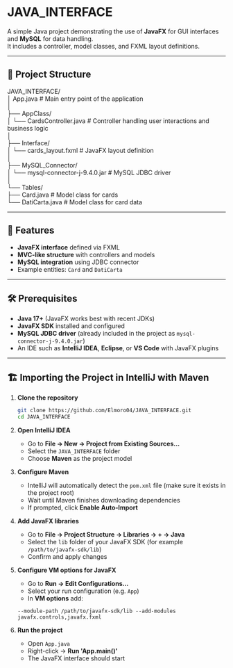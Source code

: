# JAVA_INTERFACE

A simple Java project demonstrating the use of **JavaFX** for GUI interfaces and **MySQL** for data handling.  
It includes a controller, model classes, and FXML layout definitions.

---

## 📂 Project Structure


JAVA_INTERFACE/  
│ App.java # Main entry point of the application  
│  
├── AppClass/  
│ └── CardsController.java # Controller handling user interactions and business logic  
│  
├── Interface/  
│ └── cards_layout.fxml # JavaFX layout definition  
│  
├── MySQL_Connector/  
│ └── mysql-connector-j-9.4.0.jar # MySQL JDBC driver  
│  
└── Tables/  
├── Card.java # Model class for cards  
└── DatiCarta.java # Model class for card data  


---

## 🚀 Features

- **JavaFX interface** defined via FXML  
- **MVC-like structure** with controllers and models  
- **MySQL integration** using JDBC connector  
- Example entities: `Card` and `DatiCarta`  

---

## 🛠️ Prerequisites

- **Java 17+** (JavaFX works best with recent JDKs)  
- **JavaFX SDK** installed and configured  
- **MySQL JDBC driver** (already included in the project as `mysql-connector-j-9.4.0.jar`)  
- An IDE such as **IntelliJ IDEA**, **Eclipse**, or **VS Code** with JavaFX plugins  

---

## 🏗️ Importing the Project in IntelliJ with Maven

1. **Clone the repository**
    
    ```bash
    git clone https://github.com/Elmoro04/JAVA_INTERFACE.git
    cd JAVA_INTERFACE
    ```

2. **Open IntelliJ IDEA**
   - Go to **File → New → Project from Existing Sources...**
   - Select the `JAVA_INTERFACE` folder
   - Choose **Maven** as the project model

3. **Configure Maven**
   - IntelliJ will automatically detect the `pom.xml` file (make sure it exists in the project root)
   - Wait until Maven finishes downloading dependencies
   - If prompted, click **Enable Auto-Import**

4. **Add JavaFX libraries**
   - Go to **File → Project Structure → Libraries → + → Java**
   - Select the `lib` folder of your JavaFX SDK (for example `/path/to/javafx-sdk/lib`)
   - Confirm and apply changes

5. **Configure VM options for JavaFX**
   - Go to **Run → Edit Configurations...**
   - Select your run configuration (e.g. `App`)
   - In **VM options** add:

    ```
    --module-path /path/to/javafx-sdk/lib --add-modules javafx.controls,javafx.fxml
    ```

6. **Run the project**
   - Open `App.java`
   - Right-click → **Run 'App.main()'**
   - The JavaFX interface should start



